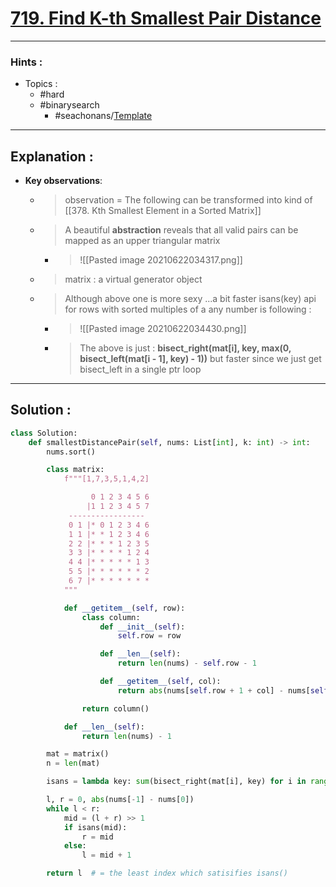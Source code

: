 # [719. Find K-th Smallest Pair Distance](https://leetcode.com/problems/find-k-th-smallest-pair-distance/)

---

### Hints :

-   Topics :
    -   #hard
    -   #binarysearch
        -   #seachonans/[Template](https://leetcode.com/discuss/general-discussion/786126/Python-Powerful-Ultimate-Binary-Search-Template.-Solved-many-problems)

---

## Explanation :

-   **Key observations**:

    -   > observation = The following can be transformed into kind of [[378. Kth Smallest Element in a Sorted Matrix]]
    -   > A beautiful **abstraction** reveals that all valid pairs can be mapped as an upper triangular matrix
        -   > ![[Pasted image 20210622034317.png]]
    -   > matrix : a virtual generator object
    -   > Although above one is more sexy ...a bit faster isans(key) api for rows with sorted multiples of a any number is following :
        -   > ![[Pasted image 20210622034430.png]]
        -   > The above is just : **bisect_right(mat[i], key, max(0, bisect_left(mat[i - 1], key) - 1))** but faster since we just get bisect_left in a single ptr loop

---

## Solution :

```python
class Solution:
    def smallestDistancePair(self, nums: List[int], k: int) -> int:
        nums.sort()

        class matrix:
            f"""[1,7,3,5,1,4,2]

                  0 1 2 3 4 5 6
                 |1 1 2 3 4 5 7
             -----------------
             0 1 |* 0 1 2 3 4 6
             1 1 |* * 1 2 3 4 6 
             2 2 |* * * 1 2 3 5
             3 3 |* * * * 1 2 4
             4 4 |* * * * * 1 3
             5 5 |* * * * * * 2
             6 7 |* * * * * * *
            """

            def __getitem__(self, row):
                class column:
                    def __init__(self):
                        self.row = row

                    def __len__(self):
                        return len(nums) - self.row - 1

                    def __getitem__(self, col):
                        return abs(nums[self.row + 1 + col] - nums[self.row])

                return column()

            def __len__(self):
                return len(nums) - 1

        mat = matrix()
        n = len(mat)

        isans = lambda key: sum(bisect_right(mat[i], key) for i in range(n)) >= k

        l, r = 0, abs(nums[-1] - nums[0])
        while l < r:
            mid = (l + r) >> 1
            if isans(mid):
                r = mid
            else:
                l = mid + 1

        return l  # = the least index which satisifies isans()
```
